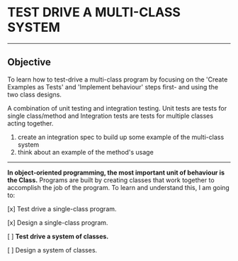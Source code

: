 # TEST DRIVE A MULTI-CLASS SYSTEM

----

## Objective

To learn how to test-drive a multi-class program by focusing on the 'Create Examples as Tests' and 'Implement behaviour' steps first- and using the two class designs.

A combination of unit testing and integration testing. Unit tests are tests for single class/method and Integration tests are tests for multiple classes acting together.

1. create an integration spec to build up some example of the multi-class system
2. think about an example of the method's usage
----

**In object-oriented programming, the most important unit of behaviour is the Class.** Programs are built by creating classes that work together to accomplish the job of the program.
To learn and understand this, I am going to:

[x] Test drive a single-class program.

[x] Design a single-class program.

[ ] **Test drive a system of classes.**

[ ] Design a system of classes.
